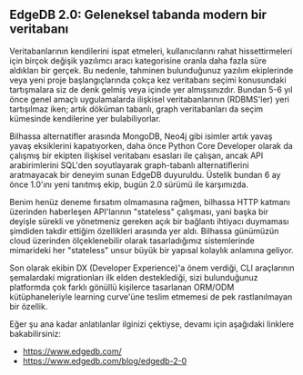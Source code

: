 ## EdgeDB 2.0: Geleneksel tabanda modern bir veritabanı

Veritabanlarının kendilerini ispat etmeleri, kullanıcılarını rahat hissettirmeleri için birçok değişik yazılımcı aracı kategorisine oranla daha fazla süre aldıkları bir gerçek. Bu nedenle, tahminen bulunduğunuz yazılım ekiplerinde veya yeni proje başlangıçlarında çokça kez veritabanı seçimi konusundaki tartışmalara siz de denk gelmiş veya içinde yer almışsınızdır. Bundan 5-6 yıl önce genel amaçlı uygulamalarda ilişkisel veritabanlarının (RDBMS'ler) yeri tartışılmaz iken; artık döküman tabanlı, graph veritabanları da seçim kümesinde kendilerine yer bulabiliyorlar.

Bilhassa alternatifler arasında MongoDB, Neo4j gibi isimler artık yavaş yavaş eksiklerini kapatıyorken, daha önce Python Core Developer olarak da çalışmış bir ekipten ilişkisel veritabanı esasları ile çalışan, ancak API arabirimlerini SQL'den soyutlayarak graph-tabanlı alternatiflerini aratmayacak bir deneyim sunan EdgeDB duyuruldu. Üstelik bundan 6 ay önce 1.0'ını yeni tanıtmış ekip, bugün 2.0 sürümü ile karşımızda.

Benim henüz deneme fırsatım olmamasına rağmen, bilhassa HTTP katmanı üzerinden haberleşen API'larının "stateless" çalışması, yani başka bir deyişle sürekli ve yönetmeniz gereken açık bir bağlantı ihtiyacı duymaması şimdiden takdir ettiğim özellikleri arasında yer aldı. Bilhassa günümüzün cloud üzerinden ölçeklenebilir olarak tasarladığımız sistemlerinde mimarideki her "stateless" unsur büyük bir yapısal kolaylık anlamına geliyor.

Son olarak ekibin DX (Developer Experience)'a önem verdiği, CLI araçlarının şemalardaki migrationları ilk elden desteklediği, sizi bulunduğunuz platformda çok farklı gönüllü kişilerce tasarlanan ORM/ODM kütüphaneleriyle learning curve'üne teslim etmemesi de pek rastlanılmayan bir özellik.

Eğer şu ana kadar anlatılanlar ilginizi çektiyse, devamı için aşağıdaki linklere bakabilirsiniz:

- https://www.edgedb.com/
- https://www.edgedb.com/blog/edgedb-2-0